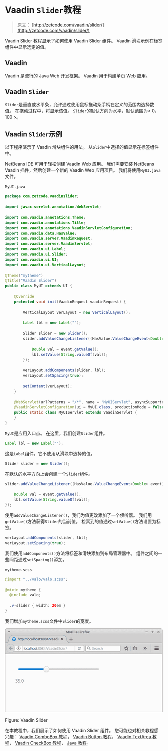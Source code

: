 # Vaadin `Slider`教程

> 原文： [http://zetcode.com/vaadin/slider/](http://zetcode.com/vaadin/slider/)

Vaadin Slider 教程显示了如何使用 Vaadin Slider 组件。 Vaadin 滑块示例在标签组件中显示选定的值。

## Vaadin

Vaadin 是流行的 Java Web 开发框架。 Vaadin 用于构建单页 Web 应用。

## Vaadin `Slider`

`Slider`是垂直或水平条，允许通过使用鼠标拖动条手柄在定义的范围内选择数值。 在拖动过程中，将显示该值。 `Slider`的默认方向为水平，默认范围为&lt; 0，100 &gt;。

## Vaadin `Slider`示例

以下程序演示了 Vaadin 滑块组件的用法。 从`Slider`中选择的值显示在标签组件中。

NetBeans IDE 可用于轻松创建 Vaadin Web 应用。 我们需要安装 NetBeans Vaadin 插件，然后创建一个新的 Vaadin Web 应用项目。 我们将使用`MyUI.java`文件。

`MyUI.java`

```java
package com.zetcode.vaadinslider;

import javax.servlet.annotation.WebServlet;

import com.vaadin.annotations.Theme;
import com.vaadin.annotations.Title;
import com.vaadin.annotations.VaadinServletConfiguration;
import com.vaadin.data.HasValue;
import com.vaadin.server.VaadinRequest;
import com.vaadin.server.VaadinServlet;
import com.vaadin.ui.Label;
import com.vaadin.ui.Slider;
import com.vaadin.ui.UI;
import com.vaadin.ui.VerticalLayout;

@Theme("mytheme")
@Title("Vaadin Slider")
public class MyUI extends UI {

    @Override
    protected void init(VaadinRequest vaadinRequest) {

        VerticalLayout verLayout = new VerticalLayout();

        Label lbl = new Label("");

        Slider slider = new Slider();
        slider.addValueChangeListener((HasValue.ValueChangeEvent<Double> event) -> {

            Double val = event.getValue();
            lbl.setValue(String.valueOf(val));
        });

        verLayout.addComponents(slider, lbl);
        verLayout.setSpacing(true);

        setContent(verLayout);
    }

    @WebServlet(urlPatterns = "/*", name = "MyUIServlet", asyncSupported = true)
    @VaadinServletConfiguration(ui = MyUI.class, productionMode = false)
    public static class MyUIServlet extends VaadinServlet {
    }
}

```

`MyUI`是应用入口点。 在这里，我们创建`Slider`组件。

```java
Label lbl = new Label("");

```

这是`Label`组件，它不使用从滑块中选择的值。

```java
Slider slider = new Slider();

```

在默认的水平方向上会创建一个`Slider`组件。

```java
slider.addValueChangeListener((HasValue.ValueChangeEvent<Double> event) -> {

    Double val = event.getValue();
    lbl.setValue(String.valueOf(val));
});

```

使用`addValueChangeListener()`，我们为值更改添加了一个侦听器。 我们用`getValue()`方法获得`Slider`的当前值。 检索到的值通过`setValue()`方法设置为标签。

```java
verLayout.addComponents(slider, lbl);
verLayout.setSpacing(true);

```

我们使用`addComponents()`方法将标签和滑块添加到布局管理器中。 组件之间的一些间距通过`setSpacing()`添加。

`mytheme.scss`

```java
@import "../valo/valo.scss";

@mixin mytheme {
  @include valo;

  .v-slider { width: 20em }
}

```

我们增加`mytheme.scss`文件中`Slider`的宽度。

![Vaadin Slider](img/ee96d8dd699b5f04e257a9cdcd260274.jpg)

Figure: Vaadin Slider

在本教程中，我们展示了如何使用 Vaadin Slider 组件。 您可能也对相关教程感兴趣： [Vaadin ComboBox 教程](/vaadin/combobox/)， [Vaadin Button 教程](/vaadin/button/)， [Vaadin TextArea 教程](/vaadin/textarea/)， [Vaadin CheckBox 教程](/vaadin/checkbox/)， [Java 教程](/lang/java/)。